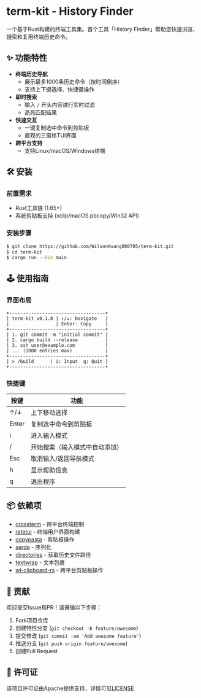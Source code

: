 # term-kit - History Finder

一个基于Rust构建的终端工具集。首个工具「History Finder」帮助您快速浏览、搜索和复用终端历史命令。

## ✨ 功能特性

- **终端历史导航**
  - 展示最多1000条历史命令（按时间倒序）
  - 支持上下键选择、快捷键操作
- **即时搜索**
  - 输入 `/` 开头内容进行实时过滤
  - 高亮匹配结果
- **快速交互**
  - 一键复制选中命令到剪贴板
  - 直观的三窗格TUI界面
- **跨平台支持**
  - 支持Linux/macOS/Windows终端

## 🛠️ 安装

### 前置需求
- Rust工具链 (1.65+)
- 系统剪贴板支持 (xclip/macOS pbcopy/Win32 API)

### 安装步骤
```bash
$ git clone https://github.com/WilsonHuang080705/term-kit.git
$ cd term-kit
$ cargo run --bin main
```

## 🕹️ 使用指南

### 界面布局
```
+-----------------------------------+
| term-kit v0.1.0 | ↑/↓: Navigate   |
|                 | Enter: Copy     |
+-----------------------------------+
| 1. git commit -m "initial commit" |
| 2. cargo build --release          |
| 3. ssh user@example.com           |
| ... (1000 entries max)            |
+-----------------------------------+
| > /build      | i: Input  q: Quit |
+-----------------------------------+
```

### 快捷键
| 按键    | 功能                         |
|---------|------------------------------|
| ↑/↓     | 上下移动选择                 |
| Enter   | 复制选中命令到剪贴板         |
| i       | 进入输入模式                 |
| /       | 开始搜索（输入模式中自动添加）|
| Esc     | 取消输入/返回导航模式        |
| h       | 显示帮助信息                 |
| q       | 退出程序                     |

## 📦 依赖项
- [crossterm](https://crates.io/crates/crossterm) - 跨平台终端控制
- [ratatui](https://crates.io/crates/ratatui) - 终端用户界面构建
- [copypasta](https://crates.io/crates/copypasta) - 剪贴板操作
- [serde](https://crates.io/crates/serde) - 序列化
- [directories](https://crates.io/crates/directories) - 获取历史文件路径
- [textwrap](https://crates.io/crates/textwrap/) - 文本包裹
- [wl-clipboard-rs](https://crates.io/crates/wl-clipboard-rs) - 跨平台剪贴板操作

## 🤝 贡献
欢迎提交Issue和PR！请遵循以下步骤：
1. Fork项目仓库
2. 创建特性分支 (`git checkout -b feature/awesome`)
3. 提交修改 (`git commit -am 'Add awesome feature'`)
4. 推送分支 (`git push origin feature/awesome`)
5. 创建Pull Request

## 📄 许可证
该项目许可证由Apache提供支持，详情可见[LICENSE](LICENSE)
